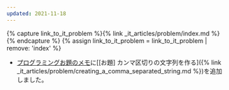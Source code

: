 ```yaml
---
updated: 2021-11-18
---
```

{% capture link_to_it_problem %}{% link _it_articles/problem/index.md %}{% endcapture %}
{% assign link_to_it_problem = link_to_it_problem | remove: 'index' %}

- [プログラミングお題のメモ]({{link_to_it_problem}})に[\[お題\] カンマ区切りの文字列を作る]({% link _it_articles/problem/creating_a_comma_separated_string.md %})を追加しました。
